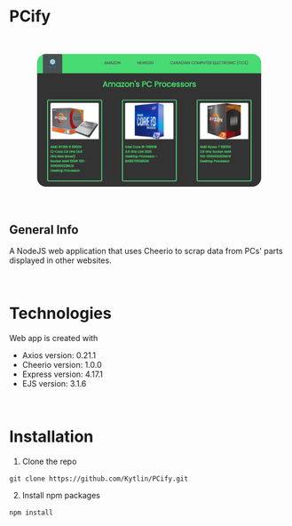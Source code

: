 # PCify

<center>
    <img src="Amazon_Processors_Page.png" width="80%" style="margin:2rem; border-radius:1rem">
</center>

## General Info

A NodeJS web application that uses Cheerio to scrap data from PCs' parts displayed in other websites.

<br>

# Technologies

Web app is created with

<ul>
    <li>Axios version: 0.21.1</li>
    <li>Cheerio version: 1.0.0</li>
    <li>Express version: 4.17.1</li>
    <li>EJS version: 3.1.6</li>
</ul>

<br>

# Installation

1. Clone the repo

```
git clone https://github.com/Kytlin/PCify.git
```

2. Install npm packages
```
npm install
```
